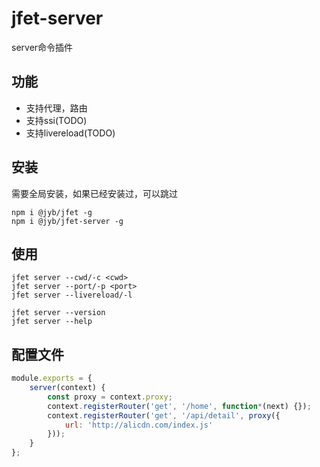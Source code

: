 # jfet-server

server命令插件

## 功能

- 支持代理，路由
- 支持ssi(TODO)
- 支持livereload(TODO)

## 安装

需要全局安装，如果已经安装过，可以跳过

```shell
npm i @jyb/jfet -g
npm i @jyb/jfet-server -g
```

## 使用

```shell
jfet server --cwd/-c <cwd>
jfet server --port/-p <port>
jfet server --livereload/-l

jfet server --version
jfet server --help
```

## 配置文件

```javascript
module.exports = {
    server(context) {
        const proxy = context.proxy;
        context.registerRouter('get', '/home', function*(next) {});
        context.registerRouter('get', '/api/detail', proxy({
            url: 'http://alicdn.com/index.js'
        }));
    }
};
```
